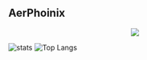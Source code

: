 ## AerPhoinix

<p align="center">
  <a href="https://skillicons.dev">
    <img src="https://skillicons.dev/icons?i=bash,css,deno,discord,docker,electron,github,git,go,html,htmx,js,linux,md,mongodb,nginx,nim,nodejs,pnpm,postgres,powershell,prisma,raspberrypi,react,redis,redux,rust,sass,solidjs,svelte,ts,ubuntu,vite,vscode,webpack,windows" />
  </a>
</p>

![stats](https://readmestats.999857.xyz/api?username=aerphoinix&show_icons=true&theme=dark)
![Top Langs](https://github-readme-stats.vercel.app/api/top-langs/?username=aerphoinix&layout=donut&hide=css,scss,html,jinja&theme=dark)
